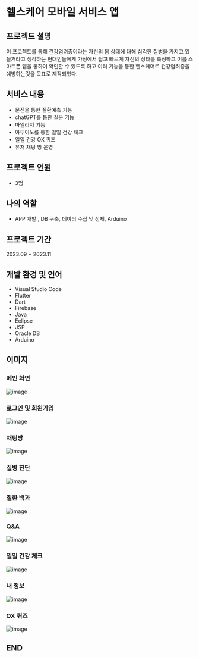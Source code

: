 # 헬스케어 모바일 서비스 앱
## 프로젝트 설명
이 프로젝트를 통해 건강염려증이라는 자신의 몸 상태에 대해 심각한 질병을 가지고 있을거라고 생각하는 현대인들에게 가정에서 쉽고 빠르게 자신의 상태를 측정하고 이를 스마트폰 앱을 통하여 확인할 수 있도록 하고 여러 기능을 통한 헬스케어로 건강염려증을 예방하는것을 목표로 제작되었다.


## 서비스 내용
- 문진을 통한 질환예측 기능
- chatGPT를 통한 질문 기능
- 마일리지 기능
- 아두이노를 통한 일일 건강 체크
- 일일 건강 OX 퀴즈
- 유저 채팅 방 운영

## 프로젝트 인원
- 3명

## 나의 역할
- APP 개발 , DB 구축, 데이터 수집 및 정제, Arduino

## 프로젝트 기간
2023.09 ~ 2023.11

## 개발 환경 및 언어
- Visual Studio Code
- Flutter
- Dart
- Firebase
- Java
- Eclipse
- JSP
- Oracle DB
- Arduino
  
## 이미지
### 메인 화면
![image](https://github.com/jongwon-kr/medical-app-univ-project/assets/76871947/1bfc50fc-9de1-47ff-86c4-9982feaefb62)

### 로그인 및 회원가입
![image](https://github.com/jongwon-kr/medical-app-univ-project/assets/76871947/dca6fef4-8f08-4c84-b4ee-75aef0e972c4)

### 채팅방
![image](https://github.com/jongwon-kr/medical-app-univ-project/assets/76871947/34498b10-28f7-42bb-8267-a1baae581e97)

### 질병 진단
![image](https://github.com/jongwon-kr/medical-app-univ-project/assets/76871947/71e6f3ed-4d6b-4ee8-b512-ad9658b17ab3)

### 질환 백과
![image](https://github.com/jongwon-kr/medical-app-univ-project/assets/76871947/0171ff8e-61df-4006-ba8f-fc698cf8309a)

### Q&A
![image](https://github.com/jongwon-kr/medical-app-univ-project/assets/76871947/6be676ad-6408-4344-a93d-8494bcd97fb8)

### 일일 건강 체크
![image](https://github.com/jongwon-kr/medical-app-univ-project/assets/76871947/ab11918a-f3df-4528-aa7e-cd3707957c44)

### 내 정보
![image](https://github.com/jongwon-kr/medical-app-univ-project/assets/76871947/74f36f33-4bf4-48d2-bc6f-c6ea197890aa)

### OX 퀴즈
![image](https://github.com/jongwon-kr/medical-app-univ-project/assets/76871947/9b042dab-9052-4e35-859a-5ba1d1daaf0b)



## END
